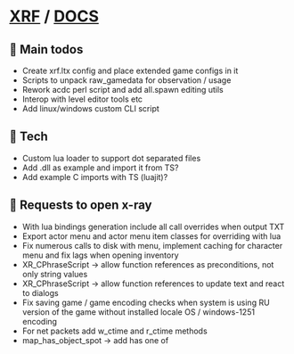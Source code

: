# [XRF](../README.md) / [DOCS](./README.md)

## 🧰 Main todos

- Create xrf.ltx config and place extended game configs in it
- Scripts to unpack raw_gamedata for observation / usage
- Rework acdc perl script and add all.spawn editing utils
- Interop with level editor tools etc
- Add linux/windows custom CLI script

## 🧰 Tech

- Custom lua loader to support dot separated files
- Add .dll as example and import it from TS?
- Add example C imports with TS (luajit)?

## 🧰 Requests to open x-ray

- With lua bindings generation include all call overrides when output TXT
- Export actor menu and actor menu item classes for overriding with lua
- Fix numerous calls to disk with menu, implement caching for character menu and fix lags when opening inventory
- XR_CPhraseScript -> allow function references as preconditions, not only string values
- XR_CPhraseScript -> allow function references to update text and react to dialogs
- Fix saving game / game encoding checks when system is using RU version of the game without installed locale OS / windows-1251 encoding
- For net packets add w_ctime and r_ctime methods
- map_has_object_spot -> add has one of
